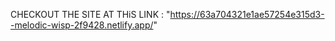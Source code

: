 CHECKOUT THE SITE AT THiS LINK : "https://63a704321e1ae57254e315d3--melodic-wisp-2f9428.netlify.app/"
